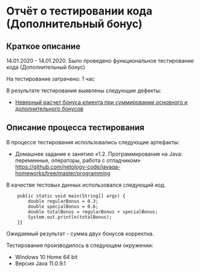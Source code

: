 # Отчёт о тестировании кода (Дополнительный бонус)

## Краткое описание

14.01.2020 - 14.01.2020. Было проведено функциональное тестирование кода (Дополнительный бонус)

На тестирование затрачено: 1 час

В результате тестирования выявлены следующие дефекты:
* [Неверный расчет бонуса клиента при суммировании основного и дополнительного бонусов](https://github.com/nemtsevonline/java2.task2/issues/1)

## Описание процесса тестирования

В процессе тестирования использовались следующие артефакты:
* Домашнее задание к занятию «1.2. Программирование на Java: переменные, операторы, работа с отладчиком» https://github.com/netology-code/javaqa-homeworks/tree/master/programming

В качестве тестовых данных использовался следующий код.

```public class Main {
    public static void main(String[] args) {
        double regularBonus = 0.3;
        double specialBonus = 0.6;
        double totalBonus = regularBonus + specialBonus;
        System.out.println(totalBonus);
    }}
```
Ожидаемый результат - сумма двух бонусов корректна.

Тестирование производилось в следующем окружении:
* Windows 10 Home 64 bit
* Версия Java 11.0.9.1

